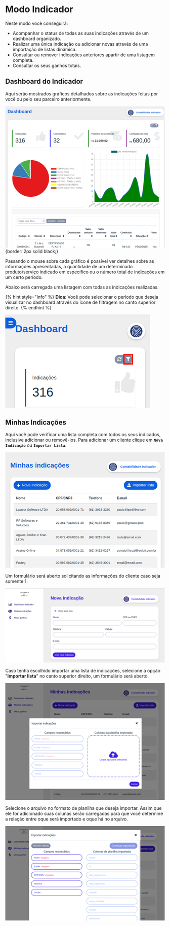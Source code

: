 # Modo Indicador

Neste modo você conseguirá:

- Acompanhar o status de todas as suas indicações através de um dashboard organizado.
- Realizar uma única indicação ou adicionar novas através de uma importação de listas dinâmica.
- Consultar ou remover indicações anteriores apartir de uma listagem completa.
- Consultar os seus ganhos totais.

## Dashboard do Indicador

Aqui serão mostrados gráficos detalhados sobre as indicações feitas por você ou pelo seu parceiro anteriormente.

![](/ERP/assets/portal/3_portal.png){border: 2px solid black;}

Passando o mouse sobre cada gráfico é possível ver detalhes sobre as informações apresentadas, a quantidade de um determinado produto/serviço indicado em específico ou o número total de indicações em um certo período.

Abaixo será carregada uma listagem com todas as indicações realizadas.

{% hint style="info" %}
**Dica**: Você pode selecionar o período que deseja visualizar no dashboard através do ícone de filtragem no canto superior direito.
{% endhint %}

<kbd>
  <img src="/ERP/assets/portal/4_portal.png">
</kbd>

## Minhas Indicações

Aqui você pode verificar uma lista completa com todos os seus indicados, inclusive adicionar ou removê-los. Para adicionar um cliente clique em **`Nova Indicação`** ou **`Importar Lista`**.

<div class="center">
  <img class="guide_image" src="/ERP/assets/portal/6_portal.png">
</div>

Um formulário será aberto solicitando as informações do cliente caso seja somente 1.

<div class="center">
  <img class="guide_image" src="/ERP/assets/portal/7_portal.png">
</div>

Caso tenha escolhido importar uma lista de indicações, selecione a opção "**Importar lista**" no canto superior direito, um formulário será aberto.

<div class="center">
  <img class="guide_image" src="/ERP/assets/portal/8_portal.png">
</div>

Selecione o arquivo no formato de planilha que deseja importar. Assim que ele for adicionado suas colunas serão carregadas para que você determine a relação entre oque será importado e oque há no arquivo.

<div class="center">
  <img class="guide_image" src="/ERP/assets/portal/9_portal.png">
</div>